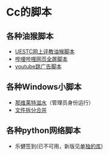# Cc的脚本

## 各种油猴脚本

- [UESTC网上评教油猴脚本](https://github.com/BlingCc233/Tampermonkey-Tools/blob/main/uestc.js)
- [哔哩哔哩网页全屏脚本](https://github.com/BlingCc233/Tampermonkey-Tools/blob/main/bilibili.js)
- [youtube跳广告脚本](https://github.com/BlingCc233/Tampermonkey-Tools/blob/main/youtube.js)

## 各种Windows小脚本


- [那维莱特滋水](https://github.com/BlingCc233/Tampermonkey-Tools/blob/main/Neuvillette.cpp)（管理员身份运行）
- [文件拆分合并](https://github.com/BlingCc233/Tampermonkey-Tools/tree/main/merge)

## 各种python网络脚本

- 乐健签到(已不可用，新版见[单独的库](https://github.com/BlingCc233/MITM_modules))
